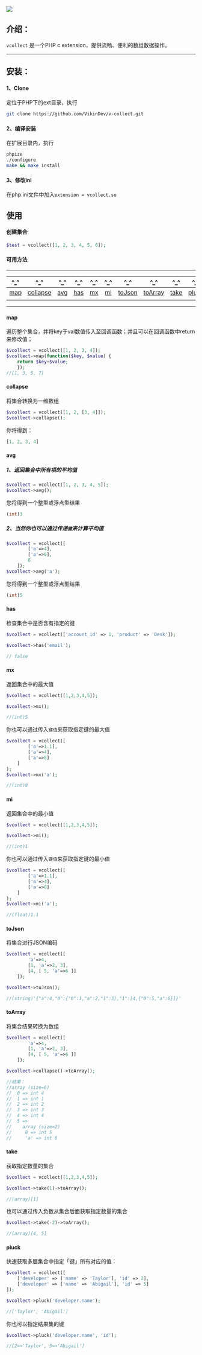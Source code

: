 ![](https://github.com/VikinDev/v-collect/blob/master/image/cover.jpg)

## 介绍：
`vcollect` 是一个PHP c extension，提供流畅、便利的数组数据操作。

*******

## 安装：

#### 1、Clone

定位于PHP下的ext目录，执行
```bash
git clone https://github.com/VikinDev/v-collect.git
```

#### 2、编译安装

在扩展目录内，执行
```bash
phpize
./configure
make && make install
```

#### 3、修改ini

在php.ini文件中加入`extension = vcollect.so`

## 使用

#### 创建集合

```php
$test = vcollect([1, 2, 3, 4, 5, 6]);
```

#### 可用方法

******
|^_^ |^_^ |^_^ |^_^ |^_^ |^_^ |^_^ |^_^ |^_^ |^_^ |
|:--:|:--:|:--:|:--:|:--:|:--:|:--:|:--:|:--:|:--:|
|[map](#map)|[collapse](#collapse)|[avg](#avg)|[has](#has)|[mx](#mx)|[mi](#mi)|[toJson](#tojson)|[toArray](#toarray)|[take](#take)|[pluck](#pluck)|
|||||||||||

******

#### map
遍历整个集合，并将key于val数值传入至回调函数；并且可以在回调函数中return来修改值；
```php
$vcollect = vcollect([1, 2, 3, 4]);
$vcollect->map(function($key, $value) {
    return $key+$value;
    });
//[1, 3, 5, 7]
```

#### collapse
将集合转换为一维数组

```php
$vcollect = vcollect([1, 2, [3, 4]]);
$vcollect->collapse();
```
你将得到：
```php
[1, 2, 3, 4]
```

#### avg
##### 1、返回集合中所有项的平均值
```php
$vcollect = vcollect([1, 2, 3, 4, 5]);
$vcollect->avg();
```
您将得到一个整型或浮点型结果
```php
(int)3
```
##### 2、当然你也可以通过传递`键`来计算平均值
```php
$vcollect = vcollect([
        ['a'=>4],
        ['a'=>6],
        8   
    ]);
$vcollect->avg('a');
```
您将得到一个整型或浮点型结果
```php
(int)5
```

#### has
检查集合中是否含有指定的键
```php
$vcollect = vcollect(['account_id' => 1, 'product' => 'Desk']);

$vcollect->has('email');

// false
```

#### mx
返回集合中的最大值
```php
$vcollect = vcollect([1,2,3,4,5]);

$vcollect->mx();

//(int)5
```
你也可以通过传入`键值`来获取指定键的最大值
```php
$vcollect = vcollect([
        ['a'=>1.1],
        ['a'=>4],
        ['a'=>8]
    ]
);
$vcollect->mx('a');

//(int)8
```

#### mi
返回集合中的最小值
```php
$vcollect = vcollect([1,2,3,4,5]);

$vcollect->mi();

//(int)1
```
你也可以通过传入`键值`来获取指定键的最小值
```php
$vcollect = vcollect([
        ['a'=>1.1],
        ['a'=>4],
        ['a'=>8]
    ]
);
$vcollect->mi('a');

//(float)1.1
```

#### toJson
将集合进行JSON编码
```php
$vcollect = vcollect([
        'a'=>4,
        [1, 'a'=>2, 3],
        [4, [ 5, 'a'=>6 ]]
    ]);

$vcollect->toJson();

//(string)'{"a":4,"0":{"0":1,"a":2,"1":3},"1":[4,{"0":5,"a":6}]}'
```

#### toArray
将集合结果转换为数组
```php
$vcollect = vcollect([
        'a'=>4,
        [1, 'a'=>2, 3],
        [4, [ 5, 'a'=>6 ]]
    ]);

$vcollect->collapse()->toArray();

//结果：
//array (size=6)
//  0 => int 4
//  1 => int 1
//  2 => int 2
//  3 => int 3
//  4 => int 4
//  5 => 
//    array (size=2)
//     0 => int 5
//     'a' => int 6
```

#### take
获取指定数量的集合
```php
$vcollect = vcollect([1,2,3,4,5]);

$vcollect->take(1)->toArray();

//(array)[1]
```
也可以通过传入负数从集合后面获取指定数量的集合
```php
$vcollect->take(-2)->toArray();

//(array)[4, 5]
```

#### pluck
快速获取多层集合中指定「键」所有对应的值：
```php
$vcollect = vcollect([
    ['developer' => ['name' => 'Taylor'], 'id' => 2],
    ['developer' => ['name' => 'Abigail'], 'id' => 5]
]);

$vcollect->pluck('developer.name');

//['Taylor', 'Abigail']
```
你也可以指定结果集的键
```php
$vcollect->pluck('developer.name', 'id');

//[2=>'Taylor', 5=>'Abigail']
```